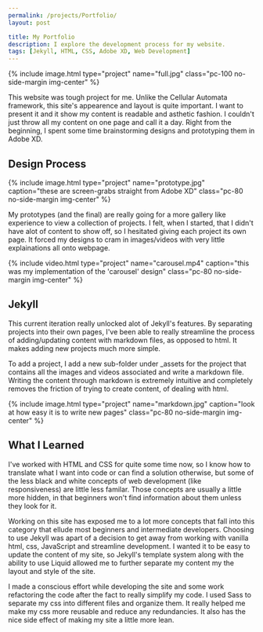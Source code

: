 ```yaml
---
permalink: /projects/Portfolio/
layout: post

title: My Portfolio
description: I explore the development process for my website.
tags: [Jekyll, HTML, CSS, Adobe XD, Web Development]
---
```


{% include image.html type="project" name="full.jpg" class="pc-100 no-side-margin img-center" %}

This website was tough project for me. Unlike the Cellular Automata framework, this site's appearence and layout is quite important. I want to present it and it show my content is readable and asthetic fashion. I couldn't just throw all my content on one page and call it a day. Right from the beginning, I spent some time brainstorming designs and prototyping them in Adobe XD.

## Design Process

{% include image.html type="project" name="prototype.jpg" caption="these are screen-grabs straight from Adobe XD" class="pc-80 no-side-margin img-center" %}

My prototypes (and the final) are really going for a more gallery like experience to view a collection of projects. I felt, when I started, that I didn't have alot of content to show off, so I hesitated giving each project its own page. It forced my designs to cram in images/videos with very little explainations all onto webpage.

{% include video.html type="project" name="carousel.mp4" caption="this was my implementation of the 'carousel' design" class="pc-80 no-side-margin img-center" %}

## Jekyll

This current iteration really unlocked alot of Jekyll's features. By separating projects into their own pages, I've been able to really streamline the process of adding/updating content with markdown files, as opposed to html. It makes adding new projects much more simple.

To add a project, I add a new sub-folder under _assets for the project that contains all the images and videos associated and write a markdown file. Writing the content through markdown is extremely intuitive and completely removes the friction of trying to create content, of dealing with html.

{% include image.html type="project" name="markdown.jpg" caption="look at how easy it is to write new pages" class="pc-80 no-side-margin img-center" %}

## What I Learned

I've worked with HTML and CSS for quite some time now, so I know how to translate what I want into code or can find a solution otherwise, but some of the less black and white concepts of web development (like responsiveness) are little less familar. Those concepts are usually a little more hidden, in that beginners won't find information about them unless they look for it.

Working on this site has exposed me to a lot more concepts that fall into this category that ellude most beginners and intermediate developers. Choosing to use Jekyll was apart of a decision to get away from working with vanilla html, css, JavaScript and streamline development. I wanted it to be easy to update the content of my site, so Jekyll's template system along with the ability to use Liquid allowed me to further separate my content my the layout and style of the site.

I made a conscious effort while developing the site and some work refactoring the code after the fact to really simplify my code. I used Sass to separate my css into different files and organize them. It really helped me make my css more reusable and reduce any redundancies. It also has the nice side effect of making my site a little more lean.